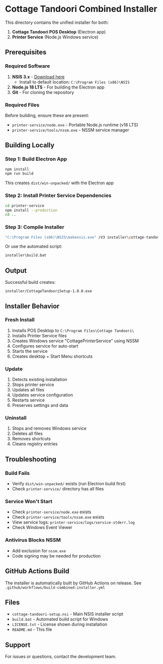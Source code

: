 # Cottage Tandoori Combined Installer

This directory contains the unified installer for both:
1. **Cottage Tandoori POS Desktop** (Electron app)
2. **Printer Service** (Node.js Windows service)

## Prerequisites

### Required Software
1. **NSIS 3.x** - [Download here](https://nsis.sourceforge.io/Download)
   - Install to default location: `C:\Program Files (x86)\NSIS`
2. **Node.js 18 LTS** - For building the Electron app
3. **Git** - For cloning the repository

### Required Files
Before building, ensure these are present:
- `printer-service/node.exe` - Portable Node.js runtime (v18 LTS)
- `printer-service/tools/nssm.exe` - NSSM service manager

## Building Locally

### Step 1: Build Electron App
```bash
npm install
npm run build
```
This creates `dist/win-unpacked/` with the Electron app

### Step 2: Install Printer Service Dependencies
```bash
cd printer-service
npm install --production
cd ..
```

### Step 3: Compile Installer
```bash
"C:\Program Files (x86)\NSIS\makensis.exe" /V3 installer\cottage-tandoori-setup.nsi
```

Or use the automated script:
```bash
installer\build.bat
```

## Output

Successful build creates:
```
installer/CottageTandooriSetup-1.0.0.exe
```

## Installer Behavior

### Fresh Install
1. Installs POS Desktop to `C:\Program Files\Cottage Tandoori\`
2. Installs Printer Service files
3. Creates Windows service "CottagePrinterService" using NSSM
4. Configures service for auto-start
5. Starts the service
6. Creates desktop + Start Menu shortcuts

### Update
1. Detects existing installation
2. Stops printer service
3. Updates all files
4. Updates service configuration
5. Restarts service
6. Preserves settings and data

### Uninstall
1. Stops and removes Windows service
2. Deletes all files
3. Removes shortcuts
4. Cleans registry entries

## Troubleshooting

### Build Fails
- Verify `dist/win-unpacked/` exists (run Electron build first)
- Check `printer-service/` directory has all files

### Service Won't Start
- Check `printer-service/node.exe` exists
- Check `printer-service/tools/nssm.exe` exists
- View service logs: `printer-service/logs/service-stderr.log`
- Check Windows Event Viewer

### Antivirus Blocks NSSM
- Add exclusion for `nssm.exe`
- Code signing may be needed for production

## GitHub Actions Build

The installer is automatically built by GitHub Actions on release.
See `.github/workflows/build-combined-installer.yml`

## Files

- `cottage-tandoori-setup.nsi` - Main NSIS installer script
- `build.bat` - Automated build script for Windows
- `LICENSE.txt` - License shown during installation
- `README.md` - This file

## Support

For issues or questions, contact the development team.
